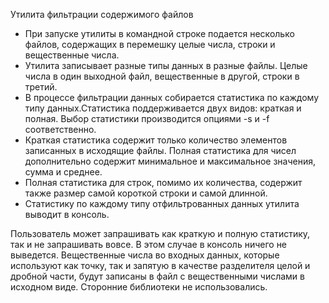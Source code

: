 Утилита фильтрации содержимого файлов

- При запуске утилиты в командной строке подается несколько файлов, содержащих в перемешку целые числа, строки и вещественные числа.
- Утилита записывает разные типы данных в разные файлы. Целые числа в один выходной файл, вещественные в другой, строки в третий.
- В процессе фильтрации данных собирается статистика по каждому типу данных.Статистика поддерживается двух видов: краткая и полная. Выбор статистики производится опциями -s и -f соответственно. 
- Краткая статистика содержит только количество элементов записанных в исходящие файлы. Полная статистика для чисел дополнительно содержит минимальное и максимальное значения, сумма и среднее.
- Полная статистика для строк, помимо их количества, содержит также размер самой короткой строки и самой длинной.
- Статистику по каждому типу отфильтрованных данных утилита выводит в консоль. 

Пользователь может запрашивать как краткую и полную статистику, так и не запрашивать вовсе. В этом случае в консоль ничего не выведется.
Вещественные числа во входных данных, которые используют как точку, так и запятую в качестве разделителя целой и дробной части, будут записаны в файл с вещественными числами в исходном виде.
Сторонние библиотеки не использовались.
